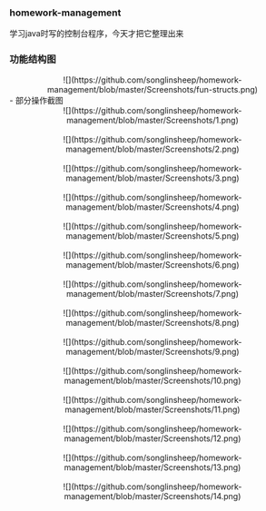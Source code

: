 ### homework-management
学习java时写的控制台程序，今天才把它整理出来
### 功能结构图
<center>![](https://github.com/songlinsheep/homework-management/blob/master/Screenshots/fun-structs.png)</center>
- 部分操作截图
<center>![](https://github.com/songlinsheep/homework-management/blob/master/Screenshots/1.png)</center><br/>
<center>![](https://github.com/songlinsheep/homework-management/blob/master/Screenshots/2.png)</center><br/>
<center>![](https://github.com/songlinsheep/homework-management/blob/master/Screenshots/3.png)</center><br/>
<center>![](https://github.com/songlinsheep/homework-management/blob/master/Screenshots/4.png)</center><br/>
<center>![](https://github.com/songlinsheep/homework-management/blob/master/Screenshots/5.png)</center><br/>
<center>![](https://github.com/songlinsheep/homework-management/blob/master/Screenshots/6.png)</center><br/>
<center>![](https://github.com/songlinsheep/homework-management/blob/master/Screenshots/7.png)</center><br/>
<center>![](https://github.com/songlinsheep/homework-management/blob/master/Screenshots/8.png)</center><br/>
<center>![](https://github.com/songlinsheep/homework-management/blob/master/Screenshots/9.png)</center><br/>
<center>![](https://github.com/songlinsheep/homework-management/blob/master/Screenshots/10.png)</center><br/>
<center>![](https://github.com/songlinsheep/homework-management/blob/master/Screenshots/11.png)</center><br/>
<center>![](https://github.com/songlinsheep/homework-management/blob/master/Screenshots/12.png)</center><br/>
<center>![](https://github.com/songlinsheep/homework-management/blob/master/Screenshots/13.png)</center><br/>
<center>![](https://github.com/songlinsheep/homework-management/blob/master/Screenshots/14.png)</center><br/>